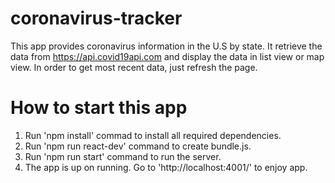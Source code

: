 # coronavirus-tracker
This app provides coronavirus information in the U.S by state. It retrieve the data from https://api.covid19api.com and display the data in list view or map view. In order to get most recent data, just refresh the page.

# How to start this app
1. Run 'npm install' commad to install all required dependencies.
2. Run 'npm run react-dev' command to create bundle.js.
3. Run 'npm run start' command to run the server.
4. The app is up on running. Go to 'http://localhost:4001/' to enjoy app.

